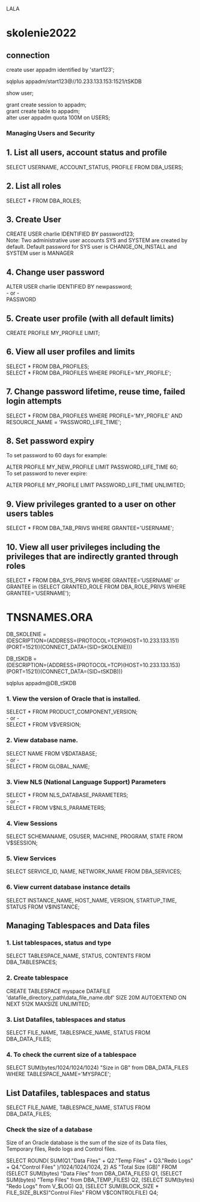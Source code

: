 LALA

# skolenie2022

## connection

create user appadm identified by 'start123'; <br />

sqlplus appadm/start123@//10.233.133.153:1521/tSKDB <br />

show user; <br />

grant create session to appadm; <br />
grant create table to appadm; <br />
alter user appadm quota 100M on USERS;


### Managing Users and Security
## 1. List all users, account status and profile
   SELECT USERNAME, ACCOUNT_STATUS, PROFILE FROM DBA_USERS; <br />
   
## 2. List all roles
   SELECT * FROM DBA_ROLES; <br />
   
## 3. Create User
   CREATE USER charlie IDENTIFIED BY password123; <br />
   Note: Two administrative user accounts SYS and SYSTEM are created by default. Default password for SYS user is CHANGE_ON_INSTALL and SYSTEM user is MANAGER <br />
   
## 4. Change user password
   ALTER USER charlie IDENTIFIED BY newpassword; <br />
    - or - <br />
   PASSWORD <br />
   
## 5. Create user profile (with all default limits)
   CREATE PROFILE MY_PROFILE LIMIT; <br />
   
## 6. View all user profiles and limits
   SELECT * FROM DBA_PROFILES; <br />
   SELECT * FROM DBA_PROFILES WHERE PROFILE='MY_PROFILE'; <br />
   
## 7. Change password lifetime, reuse time, failed login attempts
   SELECT * FROM DBA_PROFILES WHERE PROFILE='MY_PROFILE' AND RESOURCE_NAME = 'PASSWORD_LIFE_TIME'; <br />
   
## 8. Set password expiry
To set password to 60 days for example: <br />

   ALTER PROFILE MY_NEW_PROFILE LIMIT PASSWORD_LIFE_TIME 60; <br />
To set password to never expire: <br />

   ALTER PROFILE MY_PROFILE LIMIT PASSWORD_LIFE_TIME UNLIMITED; <br />
## 9. View privileges granted to a user on other users tables
   SELECT * FROM DBA_TAB_PRIVS WHERE GRANTEE='USERNAME'; <br />
   
## 10. View all user privileges including the privileges that are indirectly granted through roles
   SELECT * FROM DBA_SYS_PRIVS WHERE GRANTEE='USERNAME' or GRANTEE in (SELECT GRANTED_ROLE FROM DBA_ROLE_PRIVS WHERE GRANTEE='USERNAME'); <br />

# TNSNAMES.ORA   
DB_SKOLENIE =  <br />
(DESCRIPTION=(ADDRESS=(PROTOCOL=TCP)(HOST=10.233.133.151)(PORT=1521))(CONNECT_DATA=(SID=SKOLENIE))) <br />

DB_tSKDB = <br />
(DESCRIPTION=(ADDRESS=(PROTOCOL=TCP)(HOST=10.233.133.153)(PORT=1521))(CONNECT_DATA=(SID=tSKDB))) <br />

sqlplus appadm@DB_tSKDB <br />


### 1. View the version of Oracle that is installed.
   SELECT * FROM PRODUCT_COMPONENT_VERSION; <br />
    - or - <br />
   SELECT * FROM V$VERSION; <br />
   
### 2. View database name.
   SELECT NAME FROM V$DATABASE; <br />
    - or - <br />
   SELECT * FROM GLOBAL_NAME; <br />
### 3. View NLS (National Language Support) Parameters
   SELECT * FROM NLS_DATABASE_PARAMETERS; <br />
    - or - <br />
   SELECT * FROM V$NLS_PARAMETERS; <br />
   
### 4. View Sessions
   SELECT SCHEMANAME, OSUSER, MACHINE, PROGRAM, STATE FROM V$SESSION; <br />
   
### 5. View Services
   SELECT SERVICE_ID, NAME, NETWORK_NAME FROM DBA_SERVICES; <br />
   
### 6. View current database instance details
   SELECT INSTANCE_NAME, HOST_NAME, VERSION, STARTUP_TIME, STATUS FROM V$INSTANCE; <br />

## Managing Tablespaces and Data files
### 1. List tablespaces, status and type
   SELECT TABLESPACE_NAME, STATUS, CONTENTS FROM DBA_TABLESPACES; <br />
   
### 2. Create tablespace
   CREATE TABLESPACE myspace 
       DATAFILE 'datafile_directory_path\data_file_name.dbf' 
       SIZE 20M 
       AUTOEXTEND ON
       NEXT 512K
    MAXSIZE UNLIMITED;
    
### 3. List Datafiles, tablespaces and status
   SELECT FILE_NAME, TABLESPACE_NAME, STATUS FROM DBA_DATA_FILES;
   
### 4. To check the current size of a tablespace
   SELECT SUM(bytes/1024/1024/1024) "Size in GB" from DBA_DATA_FILES WHERE TABLESPACE_NAME='MYSPACE';

## List Datafiles, tablespaces and status
   SELECT FILE_NAME, TABLESPACE_NAME, STATUS FROM DBA_DATA_FILES;

### Check the size of a database
Size of an Oracle database is the sum of the size of its Data files, Temporary files, Redo logs and Control files.

   SELECT ROUND(
       SUM(Q1."Data Files" + 
           Q2."Temp Files" + 
           Q3."Redo Logs" + 
           Q4."Control Files"
           )/1024/1024/1024,  2) 
       AS "Total Size (GB)"
   FROM
    (SELECT SUM(bytes) "Data Files" from DBA_DATA_FILES) Q1,
    (SELECT SUM(bytes) "Temp Files" from DBA_TEMP_FILES) Q2,
    (SELECT SUM(bytes) "Redo Logs" from V_$LOG) Q3,
    (SELECT SUM(BLOCK_SIZE * FILE_SIZE_BLKS)"Control Files" FROM V$CONTROLFILE) Q4;


